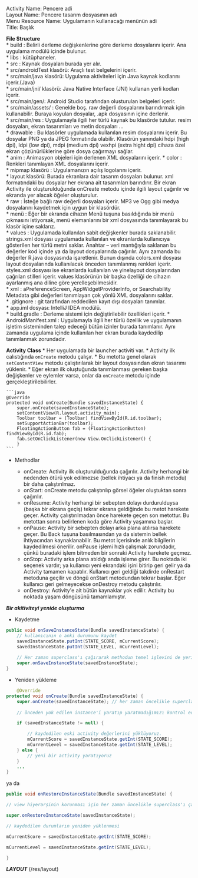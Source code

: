 Activity Name: Pencere adi   
Layout Name: Pencere tasarım dosyasının adı   
Menu Resource Name: Uygulamanın kullanacağı menünün adi    
Title: Başlık   
   
   
**File Structure**     
    * build : Belirli derleme değişkenlerine göre derleme dosyalarını içerir. Ana uygulama modülü içinde bulunur.   
    * libs : kütüphaneler.   
    * src : Kaynak dosyaları burada yer alır.   
        * src/androidTest klasörü: Araçlı test belgelerini içerir.   
        * src/main/java klasörü: Uygulama aktiviteleri için Java kaynak kodlarını içerir.(Java)   
        * src/main/jni/ klasörü: Java Native Interface (JNI) kullanan yerli kodları içerir.   
        * src/main/gen/: Android Studio tarafından olusturulan belgeleri içerir.   
        * src/main/assets/ : Genelde boş. raw değerli dosyalarını barındırmak için kullanabilir. Buraya koyulan dosyalar, .apk dosyasının içine derlenir.   
        * src/main/res : Uygulamayla ilgili her türlü kaynak bu klasörde tutulur. resim dosyaları, ekran tasarımları ve metin dosyaları ...   
            * drawable : Bu klasörler uygulamada kullanılan resim dosyalarını içerir. Bu dosyalar PNG ya da JPEG formatında olabilir. Klasörün yanındaki hdpi (high dpi), ldpi (low dpi), mdpi (medium dpi) vexhpi (extra hight dpi) cihaza özel ekran çözünürlüklerine göre dosya çağırmayı sağlar.   
            * anim : Animasyon objeleri için derlenen XML dosyalarını içerir.
            * color : Renkleri tanımlayan XML dosyalarını içerir.   
            * mipmap klasörü : Uygulamanızın açılış logolarını içerir.   
            * layout klasörü: Burada ekranlara dair tasarım dosyaları bulunur. xml formatındaki bu dosyalar her ekrana ait tasarımları barındırır. Bir ekran Activity ile oluşturulduğunda onCreate metodu içinde ilgili layout çağırılır ve ekranda yer alacak öğeler oluşturulur.   
            * raw : İsteğe bağlı raw değerli dosyaları içerir. MP3 ve Ogg gibi medya dosyalarını kaydetmek için uygun bir klasördür.   
            * menü : Eğer bir ekranda cihazın Menü tuşuna basıldığında bir menü çıkmasını istiyorsak, menü elemanlarını bir xml dosyasında tanımlayarak bu klasör içine saklarız.   
            * values : Uygulamada kullanılan sabit değişkenler burada saklanabilir. strings.xml dosyası uygulamada kullanılan ve ekranlarda kullanıcıya gösterilen her türlü metni saklar. Anahtar – veri mantığıyla saklanan bu değerler kod içinde ya da layout dosyalarında çağırılır. Aynı zamanda bu değerler R.java dosyasında işaretlenir. Bunun dışında colors.xml dosyası layout dosyalarında kullanılacak önceden tanımlanmış renkleri içerir. styles.xml dosyası ise ekranlarda kullanılan ve yinelayout dosyalarından çağrılan stilleri içerir. values klasörünün bir başka özelliği de cihazın ayarlanmış ana diline göre yerelleşebilmesidir.    
            * xml : aPreferenceScreen, AppWidgetProviderInfo, or Searchability Metadata gibi değerleri tanımlayan çok yönlü XML dosyalarını saklar.   
    * .gitignore : git tarafından reddedilen kayıt dışı dosyaları tanımlar.   
    * app.iml dosyası: IntelliJ IDEA modülü.   
    * build.gradle : Derleme sistemi için değiştirilebilir özellikleri içerir.
    * AndroidManifest.xml : Uygulamayla ilgili her türlü özellik ve uygulamanın işletim sisteminden talep edeceği bütün izinler burada tanımlanır. Aynı zamanda uygulama içinde kullanılan her ekran burada kaydedilip tanımlanmak zorundadır.    

**Activity Class** 
    * Her uygulamada bir launcher activiti var.
    * Activity ilk calıstığında `onCreate` metodu çalışır. 
        * Bu metotta genel olarak `setContentView` metodu çalıştırılarak bir layout dosyasından ekran tasarımı yüklenir. 
        *  Eğer ekran ilk oluştuğunda tanımlanması gereken başka değişkenler ve eylemler varsa, onlar da `onCreate` metodu içinde gerçekleştirilebilirler.
    
    ```java
    @Override
    protected void onCreate(Bundle savedInstanceState) {
        super.onCreate(savedInstanceState);
        setContentView(R.layout.activity_main);
        Toolbar toolbar = (Toolbar) findViewById(R.id.toolbar);
        setSupportActionBar(toolbar);
        FloatingActionButton fab = (FloatingActionButton) findViewById(R.id.fab);
        fab.setOnClickListener(new View.OnClickListener() {
        }
    ```    

   * Methodlar 
     
        * onCreate: Activity ilk oluşturulduğunda çağırılır. Activity herhangi bir nedenden ötürü yok edilmezse (bellek ihtiyacı ya da finish metodu) bir daha çalıştırılmaz.    
        * onStart: onCreate metodu çalıştırılıp görsel öğeler oluştuktan sonra çağırılır.   
        * onResume: Activity herhangi bir sebepten dolayı durdurulduysa (başka bir ekrana geçiş) tekrar ekrana geldiğinde bu metot harekete geçer. Activity çalıştırılmadan önce harekete geçen son metottur. Bu metottan sonra belirlenen koda göre Activity yaşamına başlar.   
        * onPause: Activity bir sebepten dolayı arka plana atılırsa harekete geçer. Bu Back tuşuna basılmasından ya da sistemin bellek ihtiyacından kaynaklanabilir. Bu metot içerisinde anlık bilgilerin kaydedilmesi önerilir. onPause işlemi hızlı çalışmak zorundadır, çünkü buradaki işlem bitmeden bir sonraki Activity harekete geçmez.   
        * onStop: Activity arka plana atıldığı anda işleme girer. Bu noktada iki seçenek vardır; ya kullanıcı yeni ekrandaki işini bitirip geri gelir ya da Activity tamamen kapatılır. Kullanıcı geri geldiği takdirde onRestart metoduna geçilir ve döngü onStart metodundan tekrar başlar. Eğer kullanıcı geri gelmeyecekse onDestroy metodu çalıştırılır.   
        * onDestroy: Activity'e ait bütün kaynaklar yok edilir. Activity bu noktada yaşam döngüsünü tamamlamıştır.   

***Bir akitiviteyi yenide oluşturma***

* Kaydetme
```java
public void onSaveInstanceState(Bundle savedInstanceState) {
    // kullanıcının o anki durumunu kaydet
    savedInstanceState.putInt(STATE_SCORE, mCurrentScore);
    savedInstanceState.putInt(STATE_LEVEL, mCurrentLevel);
    
    // Her zaman superclass'ı çağırarak methodun temel işlevini de yerine getirmesini sağla
    super.onSaveInstanceState(savedInstanceState);
}
```   

* Yeniden yükleme

```java
    @Override
protected void onCreate(Bundle savedInstanceState) {
    super.onCreate(savedInstanceState); // her zaman öncelikle superclass'ı çağırıyoruz
   
    // önceden yok edilen instance'i yaratıp yaratmadığımızı kontrol edelim

    if (savedInstanceState != null) {

        // kaydedilen eski activity değerlerini yüklüyoruz.
        mCurrentScore = savedInstanceState.getInt(STATE_SCORE);
        mCurrentLevel = savedInstanceState.getInt(STATE_LEVEL);
    } else {
        // yeni bir activity yaratıyoruz
    }
    ...
}
```
   
      
ya da
   
```java
public void onRestoreInstanceState(Bundle savedInstanceState) {

// view hiyerarşinin korunması için her zaman öncelikle superclass'ı çağırıyoruz.

super.onRestoreInstanceState(savedInstanceState);

// kaydedilen durumların yeniden yüklenmesi

mCurrentScore = savedInstanceState.getInt(STATE_SCORE);

mCurrentLevel = savedInstanceState.getInt(STATE_LEVEL);

}
```   





***LAYOUT*** (/res/layout)

